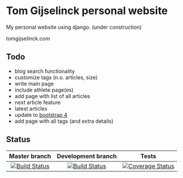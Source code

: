 Tom Gijselinck personal website
================================

My personal website using django. (under construction)

tomgijselinck.com

Todo
-------
+ blog search functionality
+ customize tags (n.o. articles, size)
+ write main page
+ include athlete page(es)
+ add page with list of all articles
+ next article feature
+ latest articles
+ update to [bootstrap 4](http://blog.getbootstrap.com/2015/08/19/bootstrap-4-alpha/ "bootstrap 4 announcement")
+ add page with all tags (and extra details)

Status
--------
Master branch | Development branch | Tests
:------------:|:------------------:|:-----------:
[![Build Status](https://travis-ci.org/TomGijselinck/mywebsite.svg?branch=master)](https://travis-ci.org/TomGijselinck/mywebsite) | [![Build Status](https://travis-ci.org/TomGijselinck/mywebsite.svg?branch=develop)](https://travis-ci.org/TomGijselinck/mywebsite) | [![Coverage Status](https://coveralls.io/repos/TomGijselinck/mywebsite/badge.svg?branch=master&service=github)](https://coveralls.io/github/TomGijselinck/mywebsite?branch=master)
